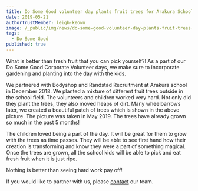 ```yaml
---
title: Do Some Good volunteer day plants fruit trees for Arakura School
date: 2019-05-21
authorTrustMember: leigh-keown
image: /_public/img/news/do-some-good-volunteer-day-plants-fruit-trees-for-arakura-school.jpg
tags:
  - Do Some Good
published: true
---
```


​What is better than fresh fruit that you can pick yourself?! As a part of our Do Some Good Corporate Volunteer days, we make sure to incorporate gardening and planting into the day with the kids.

​We partnered with Bodyshop and Randstad Recruitment at Arakura school in December 2018. We planted a mixture of different fruit trees outside in the school field. The volunteers and children worked very hard. Not only did they plant the trees, they also moved heaps of dirt. Many wheelbarrows later, we created a beautiful patch of trees which is shown in the above picture. The picture was taken in May 2019. The trees have already grown so much in the past 5 months!

The children loved being a part of the day. It will be great for them to grow with the trees as time passes. They will be able to see first hand how their creation is transforming and know they were a part of something magical. Once the trees are grown, all the school kids will be able to pick and eat fresh fruit when it is just ripe.

Nothing is better than seeing hard work pay off!

If you would like to partner with us, please [contact](/sponsor-a-school/) our team.